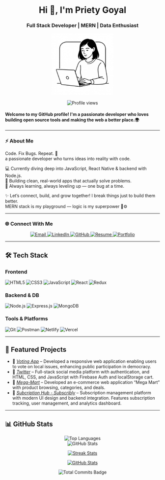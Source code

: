 <h1 align="center">Hi 👋, I'm Priety Goyal</h1>
<h3 align="center">Full Stack Developer | MERN | Data Enthusiast</h3>

<p align="center">
  <img src="https://raw.githubusercontent.com/PrietyGoyal24/PrietyGoyal24/refs/heads/main/developer-girl.jpeg" width="200">
</p>

<p align="center">
  <img src="https://komarev.com/ghpvc/?username=PrietyGoyal24&label=Profile%20views&color=0e75b6&style=flat" alt="Profile views"/>
</p>
<h4>Welcome to my GitHub profile! I'm a passionate developer who loves building open source tools and making the web a better place.🌍</h4>

---

### ⚡ About Me

 Code. Fix Bugs. Repeat. 🔁  
 a passionate developer who turns ideas into reality with code.

💻 Currently diving deep into JavaScript, React Native & backend with Node.js.  
🚀 Building clean, real-world apps that actually solve problems.  
🌱 Always learning, always leveling up — one bug at a time.

✨ Let’s connect, build, and grow together!
I break things just to build them better.  
MERN stack is my playground — logic is my superpower 🧠⚙

---

### 🌐 Connect With Me

<p align="center">
  <a href="mailto:priety2023@gmail.com" target="_blank"> <img src="https://img.shields.io/badge/Email-D14836?style=for-the-badge&logo=gmail&logoColor=white" alt="Email">
  </a>
  <a href="https://linkedin.com/in/prietygoyal05" target="_blank">
    <img src="https://img.shields.io/badge/LinkedIn-blue?style=for-the-badge&logo=linkedin&logoColor=white" alt="LinkedIn">
  </a>
  <a href="https://github.com/PrietyGoyal24" target="_blank">
    <img src="https://img.shields.io/badge/GitHub-100000?style=for-the-badge&logo=github&logoColor=white" alt="GitHub">
  </a>
  <a href="https://drive.google.com/file/d/1w-xLFbmIcw1Cvd_dLvyO_mCBfHc7gT1U/view?usp=sharing" target="_blank">
    <img src="https://img.shields.io/badge/Resume-0077B5?style=for-the-badge&logo=google-drive&logoColor=white" alt="Resume">
  </a>
  <a href="https://priety-goyal-portfolio.vercel.app/" target="_blank">
    <img src="https://img.shields.io/badge/Portfolio-FF5722?style=for-the-badge&logo=wordpress&logoColor=white" alt="Portfolio">
  </a>
</p>

---
## 🛠 Tech Stack

### Frontend
![HTML5](https://img.shields.io/badge/HTML5-E34F26?style=flat-square&logo=html5&logoColor=white)
![CSS3](https://img.shields.io/badge/CSS3-1572B6?style=flat-square&logo=css3&logoColor=white)
![JavaScript](https://img.shields.io/badge/JavaScript-F7DF1E?style=flat-square&logo=javascript&logoColor=black)
![React](https://img.shields.io/badge/React-20232A?style=flat-square&logo=react&logoColor=61DAFB)
![Redux](https://img.shields.io/badge/Redux-593D88?style=flat-square&logo=redux&logoColor=white)

### Backend & DB
![Node.js](https://img.shields.io/badge/Node.js-339933?style=flat-square&logo=nodedotjs&logoColor=white)
![Express.js](https://img.shields.io/badge/Express.js-000000?style=flat-square&logo=express&logoColor=white)
![MongoDB](https://img.shields.io/badge/MongoDB-4EA94B?style=flat-square&logo=mongodb&logoColor=white)

### Tools & Platforms
![Git](https://img.shields.io/badge/Git-F05032?style=flat-square&logo=git&logoColor=white)
![Postman](https://img.shields.io/badge/Postman-FF6C37?style=flat-square&logo=postman&logoColor=white)
![Netlify](https://img.shields.io/badge/Netlify-00C7B7?style=flat-square&logo=netlify&logoColor=white)
![Vercel](https://img.shields.io/badge/Vercel-000000?style=flat-square&logo=vercel&logoColor=white)

---
## 🚀 Featured Projects

- 🔗 [*Voting App*](https://voting-website-right-now.vercel.app/) –  Developed a responsive web application enabling users to vote on local issues, enhancing public participation
 in democracy.
- 🔗 [*Twitter*](https://fantastic-marigold-1240c3.netlify.app/) – Full-stack social media platform with authentication, and  HTML, CSS, and JavaScript with Firebase Auth and localStorage cart. 
- 🔗 [*Mega-Mart*](https://mega-mart-project-ten.vercel.app/) – Developed an e-commerce web application “Mega Mart” with product browsing, categories, and deals.  
- 🔗 [*Subcription Hub - Subscribly*](https://subscribly-project-subscription-hub.vercel.app/) – Subscription management platform with modern UI design and backend integration. Features subscription tracking, user management, and analytics dashboard.


---
## 📊 GitHub Stats
<p align="center">
  <img src="https://github-readme-stats.vercel.app/api/top-langs/?username=PrietyGoyal24&layout=compact&langs_count=8&theme=radical&hide_border=true" alt="Top Languages">
  <br />
  <img src="https://github-readme-stats.vercel.app/api?username=PrietyGoyal24&show_icons=true&theme=radical&hide_border=true" alt="GitHub Stats">
</p>
<p align="center"> <a href="https://github.com/PrietyGoyal24/github-readme-streak-stats"> <img title="🔥 Streak Stats" alt="Streak Stats" src="https://github-readme-streak-stats.herokuapp.com/?user=PrietyGoyal24&hide_border=true&theme=react&bg_color=0D1117" /> </a> </p> <p align="center"> <a href="https://github.com/PrietyGoyal24/github-readme-stats"> <img alt="GitHub Stats" src="https://github-readme-stats.vercel.app/api?username=PrietyGoyal24&show_icons=true&locale=en&theme=react&hide_border=true&bg_color=0D1117" /> </a> </p> <p align="center"> <img src="https://img.shields.io/badge/Total%20Commits-1000%2B-success?style=for-the-badge&logo=github" alt="Total Commits Badge"> </p>
